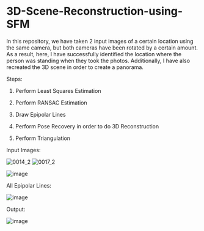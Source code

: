 # 3D-Scene-Reconstruction-using-SFM

In this repository, we have taken 2 input images of a certain location using the same camera, 
but both cameras have been rotated by a certain amount. As a result, here, I have successfully identified
the location where the person was standing when they took the photos. Additionally, I have also
recreated the 3D scene in order to create a panorama. 

Steps: 
1. Perform Least Squares Estimation

2. Perform RANSAC Estimation

3. Draw Epipolar Lines

4. Perform Pose Recovery in order to do 3D Reconstruction

5. Perform Triangulation

Input Images: 

![0014_2](https://user-images.githubusercontent.com/72302800/201511356-587bf5d7-d5a1-4378-be2c-5a1ce0e46c4d.png)
![0017_2](https://user-images.githubusercontent.com/72302800/201511357-d693b411-8408-4d40-b153-6a879b9d51d2.png)

![image](https://user-images.githubusercontent.com/72302800/201511376-a5b73803-b1d2-48ec-a331-c3ba5cb89d64.png)

All Epipolar Lines: 

![image](https://user-images.githubusercontent.com/72302800/201511388-f9040bbe-a6c2-46ac-b36f-7b0a47f70bb2.png)

Output: 

![image](https://user-images.githubusercontent.com/72302800/201511409-d8ed53a7-a550-4e91-8b35-000ee104197f.png)
